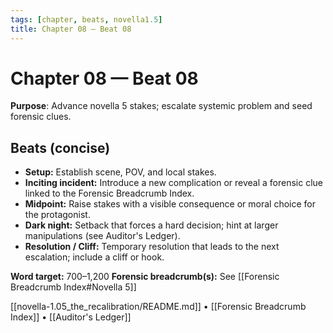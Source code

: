 ```yaml
---
tags: [chapter, beats, novella1.5]
title: Chapter 08 — Beat 08
---
```


# Chapter 08 — Beat 08

**Purpose**: Advance novella 5 stakes; escalate systemic problem and seed forensic clues.

## Beats (concise)
- **Setup:** Establish scene, POV, and local stakes.
- **Inciting incident:** Introduce a new complication or reveal a forensic clue linked to the Forensic Breadcrumb Index.
- **Midpoint:** Raise stakes with a visible consequence or moral choice for the protagonist.
- **Dark night:** Setback that forces a hard decision; hint at larger manipulations (see Auditor's Ledger).
- **Resolution / Cliff:** Temporary resolution that leads to the next escalation; include a cliff or hook.

**Word target:** 700–1,200
**Forensic breadcrumb(s):** See [[Forensic Breadcrumb Index#Novella 5]]

[[novella-1.05_the_recalibration/README.md]] • [[Forensic Breadcrumb Index]] • [[Auditor's Ledger]]
